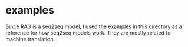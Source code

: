 examples
========

Since RAG is a seq2seq model, I used the examples in this directory as a reference
for how seq2seq models work. They are mostly related to machine translation.
